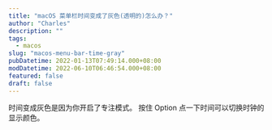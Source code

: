 ```yaml
---
title: "macOS 菜单栏时间变成了灰色(透明的)怎么办？"
author: "Charles"
description: ""
tags:
  - macos
slug: "macos-menu-bar-time-gray"
pubDatetime: 2022-01-13T07:49:14.000+08:00
modDatetime: 2022-06-10T06:46:54.000+08:00
featured: false
draft: false
---
```


时间变成灰色是因为你开启了专注模式。
按住 Option 点一下时间可以切换时钟的显示颜色。
